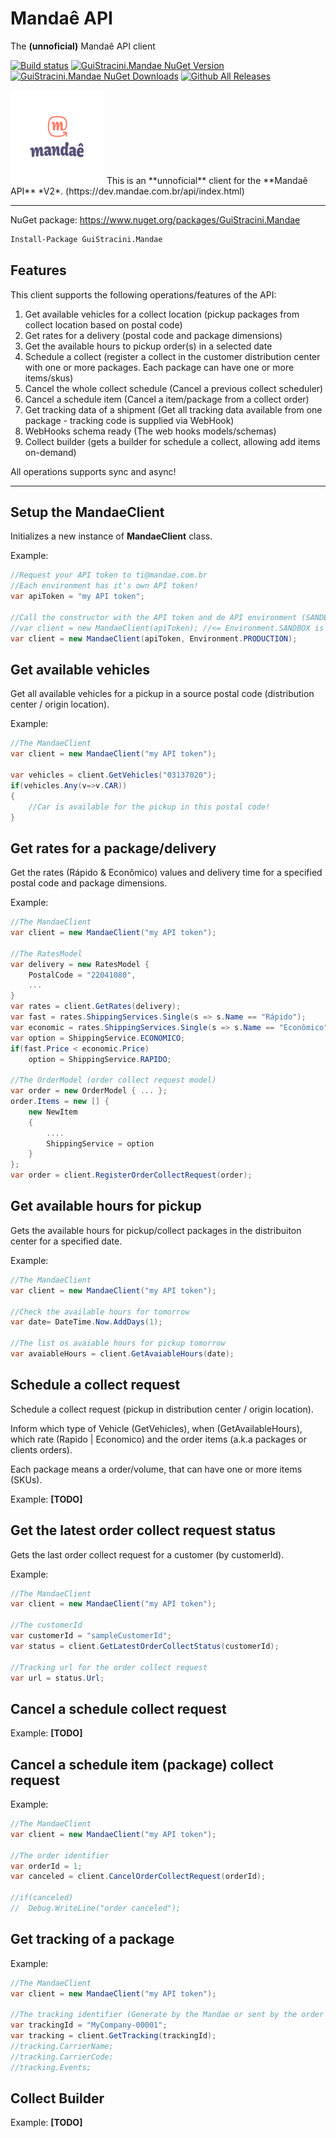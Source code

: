 # Mandaê API
The **(unnoficial)** Mandaê API client

[![Build status](https://ci.appveyor.com/api/projects/status/2et11cwujyfnsruj?svg=true)](https://ci.appveyor.com/project/guibranco/guistracini-mandae)
[![GuiStracini.Mandae NuGet Version](https://img.shields.io/nuget/v/GuiStracini.Mandae.svg)](https://www.nuget.org/packages/GuiStracini.Mandae/)
[![GuiStracini.Mandae NuGet Downloads](https://img.shields.io/nuget/dt/GuiStracini.Mandae.svg)](https://www.nuget.org/packages/GuiStracini.Mandae/)
[![Github All Releases](https://img.shields.io/github/downloads/guibranco/GuiStracini.Mandae/total.svg?style=plastic)](https://github.com/guibranco/GuiStracini.Mandae)

<img src="https://raw.githubusercontent.com/guibranco/GuiStracini.Mandae/master/Mandae.png" alt="GuiStracini.Mandae" width="150" height="150" />
This is an **unnoficial** client for the **Mandaê API** *V2*.
(https://dev.mandae.com.br/api/index.html)

----------

NuGet package: https://www.nuget.org/packages/GuiStracini.Mandae

```ps
Install-Package GuiStracini.Mandae
```

## Features ##

This client supports the following operations/features of the API:
 1. Get available vehicles for a collect location (pickup packages from collect location based on postal code) 
 2. Get rates for a delivery (postal code and package dimensions)
 3. Get the available hours to pickup order(s) in a selected date
 4. Schedule a collect (register a collect in the customer distribution center with one or more packages. Each package can have one or more items/skus)
 5. Cancel the whole collect schedule (Cancel a previous collect scheduler)
 6. Cancel a schedule item (Cancel a item/package from a collect order)
 7. Get tracking data of a shipment (Get all tracking data available from one package - tracking code is supplied via WebHook)
 8. WebHooks schema ready (The web hooks models/schemas)
 9. Collect builder (gets a builder for schedule a collect, allowing add items on-demand)

 All operations supports sync and async!

----------


## Setup the MandaeClient ##

Initializes a new instance of **MandaeClient** class.

Example:
```csharp
//Request your API token to ti@mandae.com.br 
//Each environment has it's own API token!
var apiToken = "my API token";

//Call the constructor with the API token and de API environment (SANDBOX | PRODUCTION).
//var client = new MandaeClient(apiToken); //<= Environment.SANDBOX is the default environment.
var client = new MandaeClient(apiToken, Environment.PRODUCTION);
```

## Get available vehicles ##

Get all available vehicles for a pickup in a source postal code (distribution center / origin location).

Example:
```csharp
//The MandaeClient
var client = new MandaeClient("my API token");

var vehicles = client.GetVehicles("03137020");
if(vehicles.Any(v=>v.CAR))
{
    //Car is available for the pickup in this postal code!
}
```

## Get rates for a package/delivery ##

Get the rates (Rápido & Econômico) values and delivery time for a specified postal code and package dimensions.

Example:
```csharp
//The MandaeClient
var client = new MandaeClient("my API token");

//The RatesModel
var delivery = new RatesModel {
	PostalCode = "22041080",
	...
}
var rates = client.GetRates(delivery);
var fast = rates.ShippingServices.Single(s => s.Name == "Rápido");
var economic = rates.ShippingServices.Single(s => s.Name == "Econômico");
var option = ShippingService.ECONOMICO;
if(fast.Price < economic.Price)
    option = ShippingService.RAPIDO;

//The OrderModel (order collect request model)
var order = new OrderModel { ... };
order.Items = new [] {
    new NewItem 
    {
        ....
        ShippingService = option
    }
};
var order = client.RegisterOrderCollectRequest(order);
```

## Get available hours for pickup ##

Gets the available hours for pickup/collect packages in the distribuiton center for a specified date.

Example:
```csharp
//The MandaeClient
var client = new MandaeClient("my API token");

//Check the available hours for tomorrow
var date= DateTime.Now.AddDays(1);

//The list os avaiable hours for pickup tomorrow
var avaiableHours = client.GetAvaiableHours(date);
```

## Schedule a collect request ##

Schedule a collect request (pickup in distribution center / origin location).

Inform which type of Vehicle (GetVehicles), when (GetAvailableHours), which rate (Rapido | Economico) and the order items (a.k.a packages or clients orders).

Each package means a order/volume, that can have one or more items (SKUs).

Example: **[TODO]**

## Get the latest order collect request status ##

Gets the last order collect request for a customer (by customerId).

Example:
```csharp
//The MandaeClient
var client = new MandaeClient("my API token");

//The customerId 
var customerId = "sampleCustomerId";
var status = client.GetLatestOrderCollectStatus(customerId);

//Tracking url for the order collect request
var url = status.Url;

```

## Cancel a schedule collect request ##

Example: **[TODO]**

## Cancel a schedule item (package) collect request ##

Example:
```csharp
//The MandaeClient
var client = new MandaeClient("my API token");

//The order identifier 
var orderId = 1;
var canceled = client.CancelOrderCollectRequest(orderId);

//if(canceled)
//  Debug.WriteLine("order canceled");

```

## Get tracking of a package ##

Example:
```csharp
//The MandaeClient
var client = new MandaeClient("my API token");

//The tracking identifier (Generate by the Mandae or sent by the order collect request
var trackingId = "MyCompany-00001";
var tracking = client.GetTracking(trackingId);
//tracking.CarrierName;
//tracking.CarrierCode;
//tracking.Events;
```

## Collect Builder

Example: **[TODO]**
